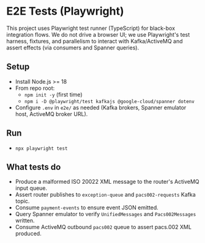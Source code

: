 # E2E Tests (Playwright)

This project uses Playwright test runner (TypeScript) for black-box integration flows. We do not drive a browser UI; we use Playwright's test harness, fixtures, and parallelism to interact with Kafka/ActiveMQ and assert effects (via consumers and Spanner queries).

## Setup
- Install Node.js >= 18
- From repo root:
  - `npm init -y` (first time)
  - `npm i -D @playwright/test kafkajs @google-cloud/spanner dotenv` 
- Configure `.env` in `e2e/` as needed (Kafka brokers, Spanner emulator host, ActiveMQ broker URL).

## Run
- `npx playwright test`

## What tests do
- Produce a malformed ISO 20022 XML message to the router's ActiveMQ input queue.
- Assert router publishes to `exception-queue` and `pacs002-requests` Kafka topic.
- Consume `payment-events` to ensure event JSON emitted.
- Query Spanner emulator to verify `UnifiedMessages` and `Pacs002Messages` written.
- Consume ActiveMQ outbound `pacs002` queue to assert pacs.002 XML produced.
